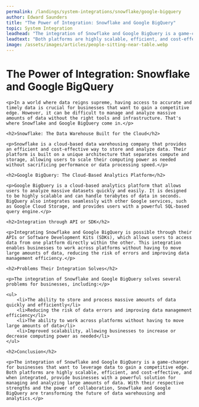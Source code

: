 ```yaml
---
permalink: /landings/system-integrations/snowflake/google-bigquery
author: Edward Saunders
title: "The Power of Integration: Snowflake and Google BigQuery"
topic: System Integration
leadhead: "The integration of Snowflake and Google BigQuery is a game-changer for businesses that want to leverage data to gain a competitive edge"
leadtext: "Both platforms are highly scalable, efficient, and cost-effective, and when integrated, provide businesses with a powerful solution for managing and analyzing large amounts of data. With their respective strengths and the power of collaboration, Snowflake and Google BigQuery are transforming the future of data warehousing and analytics."
image: /assets/images/articles/people-sitting-near-table.webp
---
```

<div class="arttext">
	<h1>The Power of Integration: Snowflake and Google BigQuery</h1>

	<p>In a world where data reigns supreme, having access to accurate and timely data is crucial for businesses that want to gain a competitive edge. However, it can be difficult to manage and analyze massive amounts of data without the right tools and infrastructure. That's where Snowflake and Google BigQuery come in.</p>

	<h2>Snowflake: The Data Warehouse Built for the Cloud</h2>

	<p>Snowflake is a cloud-based data warehousing company that provides an efficient and cost-effective way to store and analyze data. Their platform is built on a unique architecture that separates compute and storage, allowing users to scale their computing power as needed without sacrificing performance or data processing speed.</p>

	<h2>Google BigQuery: The Cloud-Based Analytics Platform</h2>

	<p>Google BigQuery is a cloud-based analytics platform that allows users to analyze massive datasets quickly and easily. It is designed to be highly scalable and can handle terabytes of data in seconds. BigQuery also integrates seamlessly with other Google services, such as Google Cloud Storage, and provides users with a powerful SQL-based query engine.</p>

	<h2>Integration through API or SDK</h2>

	<p>Integrating Snowflake and Google BigQuery is possible through their APIs or Software Development Kits (SDKs), which allows users to access data from one platform directly within the other. This integration enables businesses to work across platforms without having to move large amounts of data, reducing the risk of errors and improving data management efficiency.</p>

	<h2>Problems Their Integration Solves</h2>

	<p>The integration of Snowflake and Google BigQuery solves several problems for businesses, including:</p>

	<ul>
		<li>The ability to store and process massive amounts of data quickly and efficiently</li>
		<li>Reducing the risk of data errors and improving data management efficiency</li>
		<li>The ability to work across platforms without having to move large amounts of data</li>
		<li>Improved scalability, allowing businesses to increase or decrease computing power as needed</li>
	</ul>

	<h2>Conclusion</h2>

	<p>The integration of Snowflake and Google BigQuery is a game-changer for businesses that want to leverage data to gain a competitive edge. Both platforms are highly scalable, efficient, and cost-effective, and when integrated, provide businesses with a powerful solution for managing and analyzing large amounts of data. With their respective strengths and the power of collaboration, Snowflake and Google BigQuery are transforming the future of data warehousing and analytics.</p>

</div>